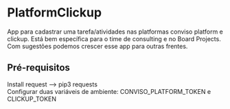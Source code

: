 # PlatformClickup
App para cadastrar uma tarefa/atividades nas platformas conviso platform e clickup. Está bem específica para o time de consulting e no Board Projects. Com sugestões podemos crescer esse app para outras frentes.


## Pré-requisitos

Install request --> pip3 requests  
Configurar duas variáveis de ambiente: CONVISO_PLATFORM_TOKEN e CLICKUP_TOKEN